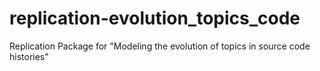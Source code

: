 # replication-evolution_topics_code
Replication Package for "Modeling the evolution of topics in source code histories"
